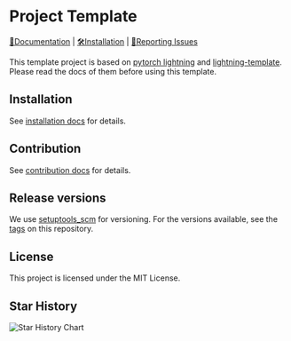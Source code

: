 # Project Template

[📘Documentation](https://project-template.readthedocs.io) |
[🛠️Installation](https://project-template.readthedocs.io/en/latest/get_started/installation.html) |
[🤔Reporting Issues](https://github.com/shenmishajing/project_template/issues)

This template project is based on [pytorch lightning](https://pytorch-lightning.readthedocs.io/en/stable/) and [lightning-template](https://github.com/shenmishajing/lightning_template). Please read the docs of them before using this template.

## Installation

See [installation docs](docs/get_started/installation.md) for details.

## Contribution

See [contribution docs](docs/get_started/contribution.md) for details.

## Release versions

We use [setuptools_scm](https://github.com/pypa/setuptools_scm/) for versioning. For the versions available, see the [tags](https://github.com/shenmishajing/project_template/tags) on this repository.

## License

This project is licensed under the MIT License.

## Star History

<picture>
  <source
    media="(prefers-color-scheme: dark)"
    srcset="
      https://api.star-history.com/svg?repos=shenmishajing/project_template&type=Date&theme=dark
    "
  />
  <source
    media="(prefers-color-scheme: light)"
    srcset="
      https://api.star-history.com/svg?repos=shenmishajing/project_template&type=Date
    "
  />
  <img
    alt="Star History Chart"
    src="https://api.star-history.com/svg?repos=shenmishajing/project_template&type=Date"
  />
</picture>
